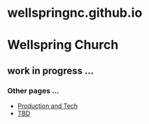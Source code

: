 # wellspringnc.github.io
<h1>Wellspring Church</h1>
<h2>work in progress ...</h2>

<h3>Other pages ...</h3>
<ul>
  <li><a href="https://wellspringchurchnc.github.io/prod-team">Production and Tech
  <li> TBD
    
</ul>
